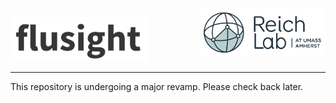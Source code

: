 <img src="./reichlab-multiline.png" align="right">

![icon](./icon.png)

---

This repository is undergoing a major revamp. Please check back later.
